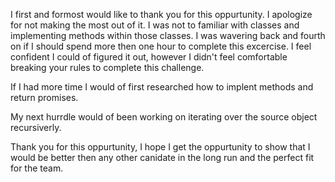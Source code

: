I first and formost would like to thank you for this oppurtunity.  I apologize for not making the most out of it.  I was not to familiar with classes and implementing methods within those classes.  I was wavering back and fourth on if I should spend more then one hour to complete this excercise.  I feel confident I could of figured it out, however I didn't feel comfortable breaking your rules to complete this challenge.  

If I had more time I would of first researched how to implent methods and return promises.

My next hurrdle would of been working on iterating over the source object recursiverly.

Thank you for this oppurtunity, I hope I get the oppurtunity to show that I would be better then any other canidate in the long run and the perfect fit for the team.